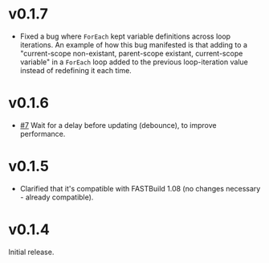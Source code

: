 # v0.1.7

* Fixed a bug where `ForEach` kept variable definitions across loop iterations. An example of how this bug manifested is that adding to a "current-scope non-existant, parent-scope existant, current-scope variable" in a `ForEach` loop added to the previous loop-iteration value instead of redefining it each time.


# v0.1.6

* [#7](https://github.com/harrisont/fbuild-vscode-lsp/issues/7) Wait for a delay before updating (debounce), to improve performance.

# v0.1.5

* Clarified that it's compatible with FASTBuild 1.08 (no changes necessary - already compatible).

# v0.1.4

Initial release.